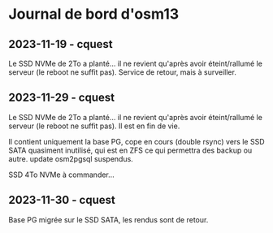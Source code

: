 # Journal de bord d'osm13

## 2023-11-19 - cquest

Le SSD NVMe de 2To a planté... il ne revient qu'après avoir éteint/rallumé le serveur (le reboot ne suffit pas).
Service de retour, mais à surveiller.


## 2023-11-29 - cquest

Le SSD NVMe de 2To a planté... il ne revient qu'après avoir éteint/rallumé le serveur (le reboot ne suffit pas).
Il est en fin de vie.

Il contient uniquement la base PG, cope en cours (double rsync) vers le SSD SATA quasiment inutilisé, qui est en ZFS ce qui permettra des backup ou autre.
update osm2pgsql suspendus.

SSD 4To NVMe à commander...

## 2023-11-30 - cquest

Base PG migrée sur le SSD SATA, les rendus sont de retour.

